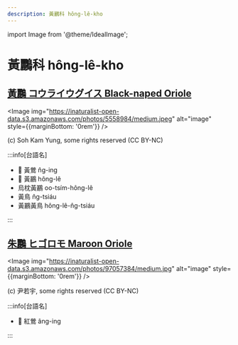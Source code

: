 ```yaml
---
description: 黃鸝科 hông-lê-kho
---
```


import Image from '@theme/IdealImage';

# 黃鸝科 hông-lê-kho

## [黃鸝 コウライウグイス Black-naped Oriole](https://ebird.org/species/blnori1)

<Image img="https://inaturalist-open-data.s3.amazonaws.com/photos/5558984/medium.jpeg" alt="image" style={{marginBottom: '0rem'}} />

<p className="image-caption">
(c) Soh Kam Yung, some rights reserved (CC BY-NC)
</p>

:::info[台語名]

- 🎯 黃鶯 n̂g-ing
- 🎯 黃鸝 hông-lê
- 烏枕黃鸝 oo-tsím-hông-lê
- 黃鳥 n̂g-tsiáu
- 黃鸝黃鳥 hông-lê-n̂g-tsiáu

:::

## [朱鸝 ヒゴロモ Maroon Oriole](https://ebird.org/species/marori2)

<Image img="https://inaturalist-open-data.s3.amazonaws.com/photos/97057384/medium.jpg" alt="image" style={{marginBottom: '0rem'}} />

<p className="image-caption">
(c) 尹若宇, some rights reserved (CC BY-NC)
</p>

:::info[台語名]

- 🎯 紅鶯 âng-ing

:::
